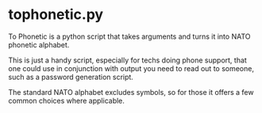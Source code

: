 tophonetic.py
=============

To Phonetic is a python script that takes arguments and turns it into NATO phonetic alphabet.

This is just a handy script, especially for techs doing phone support, that one could use in conjunction with output you need to read out to someone, such as a password generation script.

The standard NATO alphabet excludes symbols, so for those it offers a few common choices where applicable.

